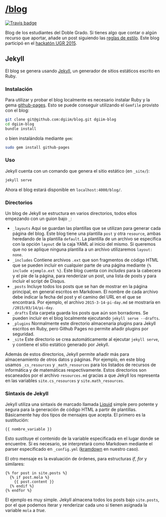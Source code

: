 [/blog](http://dgiim.github.com/blog)
====

[![Travis badge](https://travis-ci.org/dgiim/blog.svg?branch=gh-pages)](https://travis-ci.org/dgiim/blog)

Blog de los estudiantes del Doble Grado. Si tienes algo que contar o algún 
recurso que aportar, añade un post siguiendo las 
[reglas de estilo](http://dgiim.github.com/blog/styleguide). Este blog 
participó en el [hackatón UGR 2015](http://sl.ugr.es/hackatonugr).

## Jekyll

El blog se genera usando [Jekyll](http://jekyllrb.com), un generador de sitios 
estáticos escrito en Ruby.

### Instalación

Para utilizar y probar el blog localmente es necesario instalar Ruby y la gema
[github-pages](https://github.com/github/pages-gem). Esto se puede conseguir
utilizando el `Gemfile` provisto con el blog:

~~~bash
git clone git@github.com:dgiim/blog.git dgiim-blog
cd dgiim-blog
bundle install
~~~

o bien instalándola mediante `gem`:

~~~bash
sudo gem install github-pages
~~~

### Uso

Jekyll cuenta con un comando que genera el sitio estático (en `_site/`):

~~~bash
jekyll serve
~~~

Ahora el blog estará disponible en `localhost:4000/blog/`.

### Directorios

Un blog de Jekyll se estructura en varios directorios, todos ellos empezando con
un guion bajo `_`:

* `_layouts` Aquí se guardan las plantillas que se utilizan para generar cada
  página del blog. Este blog tiene una plantilla `post` y otra `resource`, 
  ambas heredando de la plantilla `default`. La plantilla de un archivo se
  especifica con la opción `layout` de la caja YAML al inicio del mismo. Si 
  queremos que no se aplique ninguna plantilla a un archivo utilizaremos 
  `layout: none`.
* `_includes` Contiene archivos `.ext` que son fragmentos de código HTML que se
  pueden incluir en cualquier parte de una página mediante 
  `{% include ejemplo.ext %}`. Este blog cuenta con *includes* para la cabecera
  y el pie de la página, para renderizar un post, una lista de posts y para
  incluir el script de Disqus.
* `_posts` Incluye todos los posts que se han de mostrar en la página principal,
  en general escritos en Markdown. El nombre de cada archivo debe indicar la
  fecha del post y el camino del URL en el que se encontrará. Por ejemplo, el
  archivo `2015-3-14-pi-day.md` se mostraría en `/2015/03/14/pi-day`.
* `_drafts` Esta carpeta guarda los posts que aún son borradores. Se pueden 
  incluir en el blog localmente ejecutando `jekyll serve --drafts`.
* `_plugins` Normalmente este directorio almacenaría plugins para Jekyll 
  escritos en Ruby, pero Github Pages no permite añadir plugins por seguridad.
* `_site` Este directorio se crea automáticamente al ejecutar `jekyll serve`, y
  contiene el sitio estático generado por Jekyll.

Además de estos directorios, Jekyll permite añadir más para almacenamiento de
otros datos y páginas. Por ejemplo, en este blog usamos `_cs_resources` y 
`_math_resources` para los listados de recursos de informática y de matemáticas
respectivamente. Estos directorios son escaneados por el archivo `resources.md`
gracias a que Jekyll los representa en las variables `site.cs_resources` y 
`site.math_resources`.

### Sintaxis de Jekyll

Jekyll utiliza una sintaxis de marcado llamada 
[Liquid](http://liquidmarkup.org/) simple pero potente y segura para la 
generación de código HTML a partir de plantillas. Básicamente hay dos tipos de 
mensajes que acepta. El primero es la sustitución:

~~~
{{ nombre_variable }}
~~~

Esto sustituye el contenido de la variable especificada en el lugar donde se
encuentre. Si es necesario, se interpretará como Markdown mediante el parser
especificado en `_config.yml` ([kramdown](http://kramdown.gettalong.org/) en
nuestro caso).

El otro mensaje es la evaluación de órdenes, para estructuras *if*, *for* y 
similares:

~~~
{% for post in site.posts %}
  {% if post.mola %}
    {{ post.content }}
  {% endif %}
{% endfor %}
~~~

El ejemplo es muy simple. Jekyll almacena todos los posts bajo `site.posts`, por
el que podemos iterar y renderizar cada uno si tienen asignada la variable 
`mola` a *true*.

